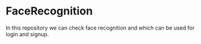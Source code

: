# FaceRecognition
In this repository we can check face recognition and which can be used for login and signup.
